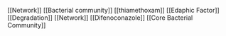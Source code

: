 [[Network]]
[[Bacterial community]]
[[thiamethoxam]]
[[Edaphic Factor]]
[[Degradation]]
[[Network]]
[[Difenoconazole]]
[[Core Bacterial Community]]
